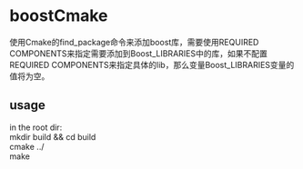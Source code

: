 # boostCmake

使用Cmake的find_package命令来添加boost库，需要使用REQUIRED COMPONENTS来指定需要添加到Boost_LIBRARIES中的库，如果不配置REQUIRED COMPONENTS来指定具体的lib，那么变量Boost_LIBRARIES变量的值将为空。 <br/>

## usage
in the root dir: <br/>
mkdir build && cd build<br/>
cmake ../ <br/>
make

